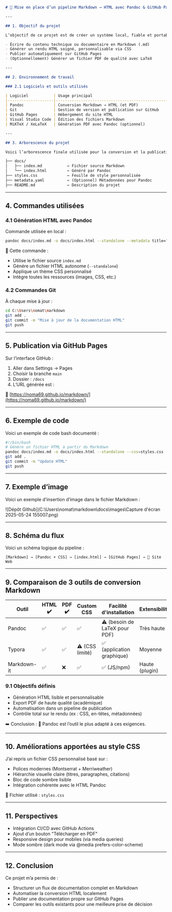 ```markdown
# 📝 Mise en place d’un pipeline Markdown → HTML avec Pandoc & GitHub Pages

---

## 1. Objectif du projet

L’objectif de ce projet est de créer un système local, fiable et portable permettant de :

- Écrire du contenu technique ou documentaire en Markdown (.md)
- Générer un rendu HTML soigné, personnalisable via CSS
- Publier automatiquement sur GitHub Pages
- (Optionnellement) Générer un fichier PDF de qualité avec LaTeX

---

## 2. Environnement de travail

### 2.1 Logiciels et outils utilisés

| Logiciel           | Usage principal                                 |
|--------------------|--------------------------------------------------|
| Pandoc             | Conversion Markdown → HTML (et PDF)             |
| Git                | Gestion de version et publication sur GitHub    |
| GitHub Pages       | Hébergement du site HTML                         |
| Visual Studio Code | Édition des fichiers Markdown                   |
| MiKTeX / XeLaTeX   | Génération PDF avec Pandoc (optionnel)           |

---

## 3. Arborescence du projet

Voici l’arborescence finale utilisée pour la conversion et la publication automatique :

├── docs/
│   ├── index.md           ← Fichier source Markdown
│   └── index.html         ← Généré par Pandoc
├── styles.css             ← Feuille de style personnalisée
├── metadata.yaml          ← (Optionnel) Métadonnées pour Pandoc
├── README.md              ← Description du projet
````
---

## 4. Commandes utilisées

### 4.1 Génération HTML avec Pandoc

Commande utilisée en local :

```bash
pandoc docs/index.md -o docs/index.html --standalone --metadata title="Rapport Projet Markdown" --css=styles.css --embed-resources
````

📌 Cette commande :

* Utilise le fichier source `index.md`
* Génére un fichier HTML autonome (`--standalone`)
* Applique un thème CSS personnalisé
* Intègre toutes les ressources (images, CSS, etc.)

### 4.2 Commandes Git

À chaque mise à jour :

```bash
cd C:\Users\nomat\markdown
git add .
git commit -m "Mise à jour de la documentation HTML"
git push
```

---

## 5. Publication via GitHub Pages

Sur l’interface GitHub :

1. Aller dans Settings → Pages
2. Choisir la branche `main`
3. Dossier : `/docs`
4. L’URL générée est :

🔗 [https://noma69.github.io/markdown/](https://noma69.github.io/markdown/)

---

## 6. Exemple de code

Voici un exemple de code bash documenté :

```bash
#!/bin/bash
# Génère un fichier HTML à partir du Markdown
pandoc docs/index.md -o docs/index.html --standalone --css=styles.css --embed-resources
git add .
git commit -m "Update HTML"
git push
```

---

## 7. Exemple d’image

Voici un exemple d’insertion d’image dans le fichier Markdown :

![Dépôt Github](C:\Users\nomat\markdown\docs\images\Capture d'écran 2025-05-24 155007.png)

---

## 8. Schéma du flux

Voici un schéma logique du pipeline :

```
[Markdown] → [Pandoc + CSS] → [index.html] → [GitHub Pages] → 🔗 Site Web
```

---

## 9. Comparaison de 3 outils de conversion Markdown

| Outil       | HTML ✔️ | PDF ✔️ | Custom CSS      | Facilité d'installation       | Extensibilité  | Note globale |
| ----------- | ------- | ------ | --------------- | ----------------------------- | -------------- | ------------ |
| Pandoc      | ✅       | ✅      | ✅               | ⚠️ (besoin de LaTeX pour PDF) | Très haute     | ⭐⭐⭐⭐⭐        |
| Typora      | ✅       | ✅      | ⚠️ (CSS limité) | ✅ (application graphique)     | Moyenne        | ⭐⭐⭐          |
| Markdown-it | ✅       | ❌      | ✅               | ✅ (JS/npm)                    | Haute (plugin) | ⭐⭐⭐⭐         |

### 9.1 Objectifs définis

* Génération HTML lisible et personnalisable
* Export PDF de haute qualité (académique)
* Automatisation dans un pipeline de publication
* Contrôle total sur le rendu (ex : CSS, en-têtes, métadonnées)

➡️ Conclusion : 🥇 Pandoc est l’outil le plus adapté à ces exigences.

---

## 10. Améliorations apportées au style CSS

J’ai repris un fichier CSS personnalisé basé sur :

* Polices modernes (Montserrat + Merriweather)
* Hiérarchie visuelle claire (titres, paragraphes, citations)
* Bloc de code sombre lisible
* Intégration cohérente avec le HTML Pandoc

📁 Fichier utilisé : `styles.css`

---

## 11. Perspectives

* Intégration CI/CD avec GitHub Actions
* Ajout d’un bouton "Télécharger en PDF"
* Responsive design pour mobiles (via media queries)
* Mode sombre (dark mode via @media prefers-color-scheme)

---

## 12. Conclusion

Ce projet m’a permis de :

* Structurer un flux de documentation complet en Markdown
* Automatiser la conversion HTML localement
* Publier une documentation propre sur GitHub Pages
* Comparer les outils existants pour une meilleure prise de décision